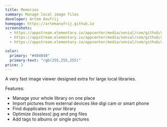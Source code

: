 ```yaml
---
title: Memories
summary: Manage local image files
developer: Artem Anufrij
homepage: https://artemanufrij.github.io
screenshots:
  - https://appstream.elementary.io/appcenter/media/xenial/com/github/artemanufrij.showmypictures.desktop/BE92F2AED84076053BB77F1FAAC42BC9/screenshots/image-1_orig.png
  - https://appstream.elementary.io/appcenter/media/xenial/com/github/artemanufrij.showmypictures.desktop/BE92F2AED84076053BB77F1FAAC42BC9/screenshots/image-2_orig.png
  - https://appstream.elementary.io/appcenter/media/xenial/com/github/artemanufrij.showmypictures.desktop/BE92F2AED84076053BB77F1FAAC42BC9/screenshots/image-3_orig.png

color:
  primary: "#404040"
  primary-text: "rgb(255,255,255)"
price: 2
---
```


<p>A very fast image viewer designed extra for large local libraries.</p>
<p>Features:</p>
<ul>
  <li>Manage your whole library on one place</li>
  <li>Import pictures from external devices like digi cam or smart phone</li>
  <li>Find dupplicates in your library</li>
  <li>Optimize (lossless) jpg and png files</li>
  <li>Add tags to albums or single pictures</li>
</ul>